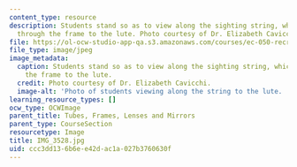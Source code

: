 ```yaml
---
content_type: resource
description: Students stand so as to view along the sighting string, which passes
  through the frame to the lute. Photo courtesy of Dr. Elizabeth Cavicchi.
file: https://ol-ocw-studio-app-qa.s3.amazonaws.com/courses/ec-050-recreate-experiments-from-history-inform-the-future-from-the-past-galileo-january-iap-2010/ccc3dd136b6ee42dac1a027b3760630f_IMG_3528.jpg
file_type: image/jpeg
image_metadata:
  caption: Students stand so as to view along the sighting string, which passes through
    the frame to the lute.
  credit: Photo courtesy of Dr. Elizabeth Cavicchi.
  image-alt: 'Photo of students viewing along the string to the lute. '
learning_resource_types: []
ocw_type: OCWImage
parent_title: Tubes, Frames, Lenses and Mirrors
parent_type: CourseSection
resourcetype: Image
title: IMG_3528.jpg
uid: ccc3dd13-6b6e-e42d-ac1a-027b3760630f
---
```

